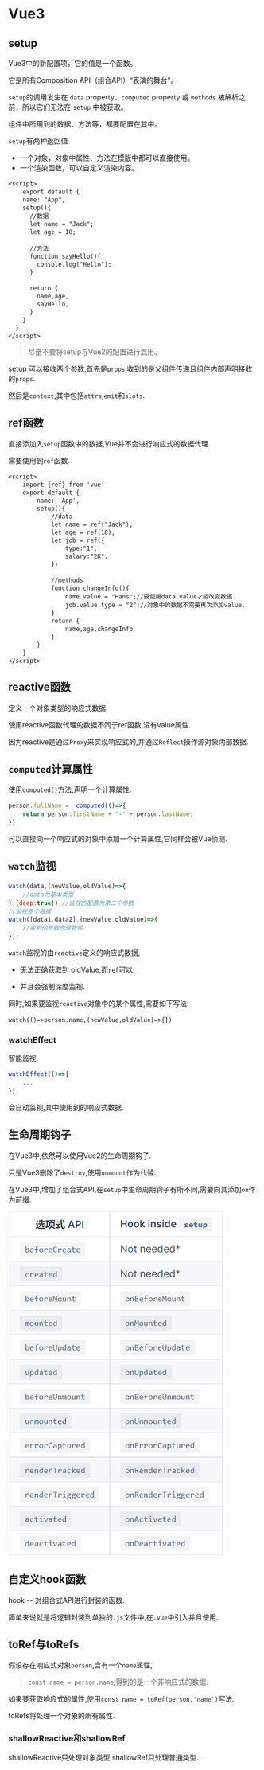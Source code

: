 # Vue3

## setup

 Vue3中的新配置项，它的值是一个函数。

它是所有Composition API（组合API）“表演的舞台”。

`setup`的调用发生在 `data` property、`computed` property 或 `methods` 被解析之前，所以它们无法在 `setup` 中被获取。

组件中所用到的数据、方法等，都要配置在其中。

`setup`有两种返回值

- 一个对象，对象中属性、方法在模版中都可以直接使用。
- 一个渲染函数，可以自定义渲染内容。

```vue
<script>
	export default {
    name: "App",
    setup(){
      //数据
      let name = "Jack";
      let age = 18;
      
      //方法
      function sayHello(){
        console.log("Hello");
      }
      
      return {
        name,age,
        sayHello,
      }
    }
  }
</script>
```

> 尽量不要将setup与Vue2的配置进行混用。

setup 可以接收两个参数,首先是`props`,收到的是父组件传递且组件内部声明接收的`props`.

然后是`context`,其中包括`attrs`,`emit`和`slots`.



## ref函数

直接添加入`setup`函数中的数据,Vue并不会进行响应式的数据代理.

需要使用到`ref`函数.

```Vue
<script>
    import {ref} from 'vue'
    export default {
        name: 'App',
        setup(){
            //data
            let name = ref("Jack");
            let age = ref(18);
            let job = ref({
                type:"1",
                salary:"2K",
            })
            
            //methods
            function changeInfo(){
                name.value = "Hans";//要使用data.value才能改变数据.
                job.value.type = "2";//对象中的数据不需要再次添加value.
            }
            return {
                name,age,changeInfo
            }
        }
    }
</script>
```

## reactive函数

定义一个对象类型的响应式数据.

使用reactive函数代理的数据不同于ref函数,没有value属性.

因为reactive是通过`Proxy`来实现响应式的,并通过`Reflect`操作源对象内部数据.



## `computed`计算属性

使用`computed()`方法,声明一个计算属性.

```js
person.fullName =  computed(()=>{
    return person.firstName + '-' + person.lastName;
})
```

可以直接向一个响应式的对象中添加一个计算属性,它同样会被Vue侦测.

## `watch`监视

```js
watch(data,(newValue,oldValue)=>{
    //data为基本类型
},{deep:true});//监视的配置为第二个参数
//监视多个数据
watch([data1,data2],(newValue,oldValue)=>{
    //收到的参数也是数组
});

```

`watch`监视的由`reactive`定义的响应式数据,

- 无法正确获取到 oldValue,而`ref`可以.

- 并且会强制深度监视.

同时,如果要监视`reactive`对象中的某个属性,需要如下写法:

`watch(()=>person.name,(newValue,oldValue)=>{})`

### watchEffect

智能监视,

```js
watchEffect(()=>{
    ...
})
```

会自动监视,其中使用到的响应式数据.





## 生命周期钩子

在Vue3中,依然可以使用Vue2的生命周期钩子.

只是Vue3删除了`destroy`,使用`unmount`作为代替.

在Vue3中,增加了组合式API,在`setup`中生命周期钩子有所不同,需要向其添加`on`作为前缀.

![image-20211230115844963](image-20211230115844963.png)



## 自定义hook函数

hook  -- 对组合式API进行封装的函数.

简单来说就是将逻辑封装到单独的`.js`文件中,在`.vue`中引入并且使用.	

## toRef与toRefs

假设存在响应式对象`person`,含有一个`name`属性,

> `const name = person.name`,得到的是一个非响应式的数据.

如果要获取响应式的属性,使用`const name = toRef(person,'name')`写法.

toRefs将处理一个对象的所有属性.

### shallowReactive和shallowRef

shallowReactive只处理对象类型,shallowRef只处理普通类型.
